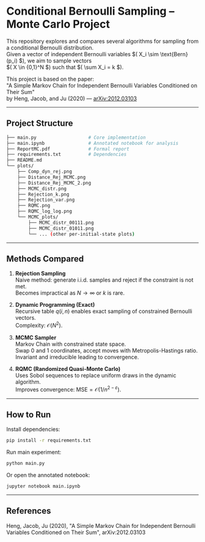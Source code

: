 # Conditional Bernoulli Sampling – Monte Carlo Project

This repository explores and compares several algorithms for sampling from a conditional Bernoulli distribution.  
Given a vector of independent Bernoulli variables $( X_i \sim \text{Bern}(p_i) $), we aim to sample vectors  
$( X \in \{0,1\}^N $) such that $( \sum X_i = k $).

This project is based on the paper:  
"A Simple Markov Chain for Independent Bernoulli Variables Conditioned on Their Sum"  
by Heng, Jacob, and Ju (2020) — [arXiv:2012.03103](https://arxiv.org/pdf/2012.03103)

---

## Project Structure

```bash
├── main.py                   # Core implementation  
├── main.ipynb                # Annotated notebook for analysis  
├── ReportMC.pdf              # Formal report  
├── requirements.txt          # Dependencies  
├── README.md  
└── plots/  
    ├── Comp_dyn_rej.png  
    ├── Distance_Rej_MCMC.png  
    ├── Distance_Rej_MCMC_2.png  
    ├── MCMC_distr.png  
    ├── Rejection_k.png  
    ├── Rejection_var.png  
    ├── RQMC.png  
    ├── RQMC_log_log.png  
    └── MCMC_plots/  
        ├── MCMC_distr_00111.png  
        ├── MCMC_distr_01011.png  
        └── ... (other per-initial-state plots)

```

---

## Methods Compared

1. **Rejection Sampling**  
   Naive method: generate i.i.d. samples and reject if the constraint is not met.  
   Becomes impractical as $N \to \infty$ or $k$ is rare.

2. **Dynamic Programming (Exact)**  
   Recursive table $q(i,n)$ enables exact sampling of constrained Bernoulli vectors.  
   Complexity: $\mathcal{O}(N^2)$.

3. **MCMC Sampler**  
   Markov Chain with constrained state space.  
   Swap 0 and 1 coordinates, accept moves with Metropolis-Hastings ratio.  
   Invariant and irreducible leading to convergence.

4. **RQMC (Randomized Quasi-Monte Carlo)**  
   Uses Sobol sequences to replace uniform draws in the dynamic algorithm.  
   Improves convergence: $\text{MSE} = \mathcal{O}(1/n^{2 - \varepsilon})$.

---

## How to Run

Install dependencies:

```bash
pip install -r requirements.txt
```

Run main experiment:

```bash
python main.py
```

Or open the annotated notebook:

```bash
jupyter notebook main.ipynb
```

---

## References

Heng, Jacob, Ju (2020), \"A Simple Markov Chain for Independent Bernoulli Variables Conditioned on Their Sum\", arXiv:2012.03103
